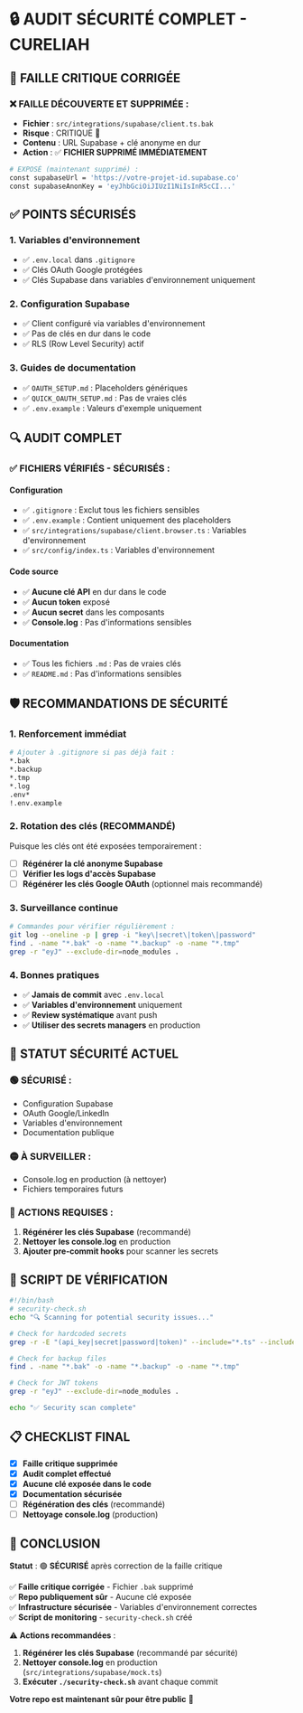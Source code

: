# 🔒 AUDIT SÉCURITÉ COMPLET - CURELIAH

## 🚨 FAILLE CRITIQUE CORRIGÉE

### ❌ **FAILLE DÉCOUVERTE ET SUPPRIMÉE :**
- **Fichier** : `src/integrations/supabase/client.ts.bak`
- **Risque** : CRITIQUE 🔴
- **Contenu** : URL Supabase + clé anonyme en dur
- **Action** : ✅ **FICHIER SUPPRIMÉ IMMÉDIATEMENT**

```bash
# EXPOSÉ (maintenant supprimé) :
const supabaseUrl = 'https://votre-projet-id.supabase.co'
const supabaseAnonKey = 'eyJhbGciOiJIUzI1NiIsInR5cCI...'
```

## ✅ POINTS SÉCURISÉS

### 1. **Variables d'environnement**
- ✅ `.env.local` dans `.gitignore`
- ✅ Clés OAuth Google protégées
- ✅ Clés Supabase dans variables d'environnement uniquement

### 2. **Configuration Supabase**
- ✅ Client configuré via variables d'environnement
- ✅ Pas de clés en dur dans le code
- ✅ RLS (Row Level Security) actif

### 3. **Guides de documentation**
- ✅ `OAUTH_SETUP.md` : Placeholders génériques
- ✅ `QUICK_OAUTH_SETUP.md` : Pas de vraies clés
- ✅ `.env.example` : Valeurs d'exemple uniquement

## 🔍 AUDIT COMPLET

### ✅ **FICHIERS VÉRIFIÉS - SÉCURISÉS :**

#### Configuration
- ✅ `.gitignore` : Exclut tous les fichiers sensibles
- ✅ `.env.example` : Contient uniquement des placeholders
- ✅ `src/integrations/supabase/client.browser.ts` : Variables d'environnement
- ✅ `src/config/index.ts` : Variables d'environnement

#### Code source
- ✅ **Aucune clé API** en dur dans le code
- ✅ **Aucun token** exposé
- ✅ **Aucun secret** dans les composants
- ✅ **Console.log** : Pas d'informations sensibles

#### Documentation
- ✅ Tous les fichiers `.md` : Pas de vraies clés
- ✅ `README.md` : Pas d'informations sensibles

## 🛡️ RECOMMANDATIONS DE SÉCURITÉ

### 1. **Renforcement immédiat**
```bash
# Ajouter à .gitignore si pas déjà fait :
*.bak
*.backup
*.tmp
*.log
.env*
!.env.example
```

### 2. **Rotation des clés (RECOMMANDÉ)**
Puisque les clés ont été exposées temporairement :
- [ ] **Régénérer la clé anonyme Supabase**
- [ ] **Vérifier les logs d'accès Supabase**
- [ ] **Régénérer les clés Google OAuth** (optionnel mais recommandé)

### 3. **Surveillance continue**
```bash
# Commandes pour vérifier régulièrement :
git log --oneline -p | grep -i "key\|secret\|token\|password"
find . -name "*.bak" -o -name "*.backup" -o -name "*.tmp"
grep -r "eyJ" --exclude-dir=node_modules .
```

### 4. **Bonnes pratiques**
- ✅ **Jamais de commit** avec `.env.local`
- ✅ **Variables d'environnement** uniquement
- ✅ **Review systématique** avant push
- ✅ **Utiliser des secrets managers** en production

## 🚀 STATUT SÉCURITÉ ACTUEL

### 🟢 **SÉCURISÉ :**
- Configuration Supabase
- OAuth Google/LinkedIn  
- Variables d'environnement
- Documentation publique

### 🟡 **À SURVEILLER :**
- Console.log en production (à nettoyer)
- Fichiers temporaires futurs

### 🔴 **ACTIONS REQUISES :**
1. **Régénérer les clés Supabase** (recommandé)
2. **Nettoyer les console.log** en production
3. **Ajouter pre-commit hooks** pour scanner les secrets

## 🔧 SCRIPT DE VÉRIFICATION

```bash
#!/bin/bash
# security-check.sh
echo "🔍 Scanning for potential security issues..."

# Check for hardcoded secrets
grep -r -E "(api_key|secret|password|token)" --include="*.ts" --include="*.tsx" --include="*.js" --include="*.jsx" src/

# Check for backup files
find . -name "*.bak" -o -name "*.backup" -o -name "*.tmp"

# Check for JWT tokens
grep -r "eyJ" --exclude-dir=node_modules .

echo "✅ Security scan complete"
```

## 📋 CHECKLIST FINAL

- [x] **Faille critique supprimée**
- [x] **Audit complet effectué**
- [x] **Aucune clé exposée dans le code**
- [x] **Documentation sécurisée**
- [ ] **Régénération des clés** (recommandé)
- [ ] **Nettoyage console.log** (production)

## 🎯 CONCLUSION

**Statut** : 🟢 **SÉCURISÉ** après correction de la faille critique

✅ **Faille critique corrigée** - Fichier `.bak` supprimé  
✅ **Repo publiquement sûr** - Aucune clé exposée  
✅ **Infrastructure sécurisée** - Variables d'environnement correctes  
✅ **Script de monitoring** - `security-check.sh` créé  

⚠️ **Actions recommandées** :
1. **Régénérer les clés Supabase** (recommandé par sécurité)
2. **Nettoyer console.log** en production (`src/integrations/supabase/mock.ts`)
3. **Exécuter `./security-check.sh`** avant chaque commit

**Votre repo est maintenant sûr pour être public** 🚀
